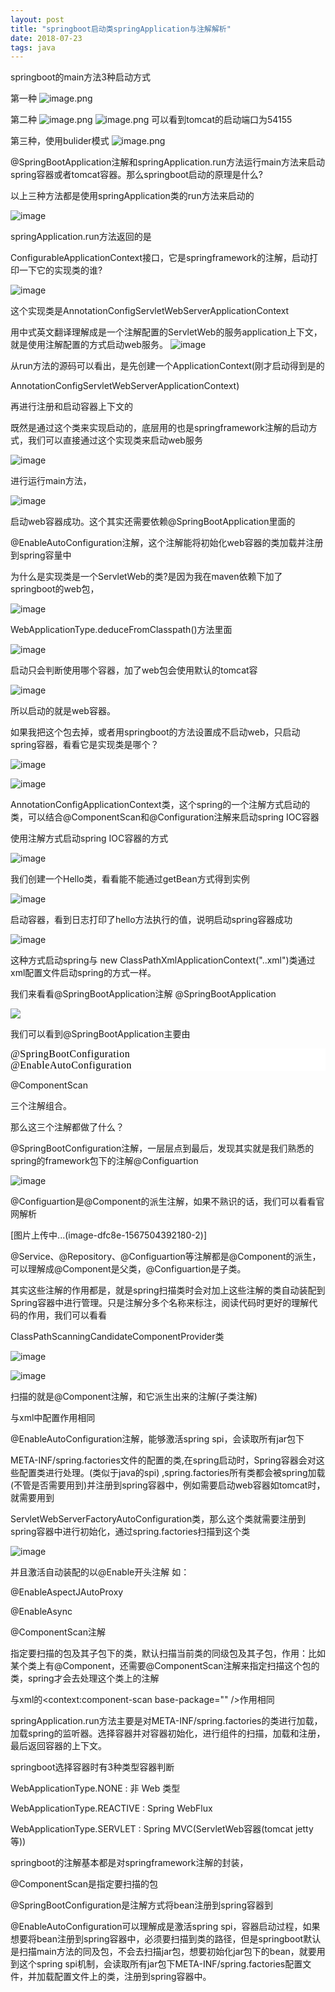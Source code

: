 ```yaml
---
layout: post
title: "springboot启动类springApplication与注解解析"
date: 2018-07-23
tags: java
---
```


springboot的main方法3种启动方式

第一种
![image.png](https://upload-images.jianshu.io/upload_images/14890912-e4516f4e4f18b86c.png?imageMogr2/auto-orient/strip%7CimageView2/2/w/1240)

第二种
![image.png](https://upload-images.jianshu.io/upload_images/14890912-e215f25a79918ff9.png?imageMogr2/auto-orient/strip%7CimageView2/2/w/1240)
![image.png](https://upload-images.jianshu.io/upload_images/14890912-7e75bd5cb7281695.png?imageMogr2/auto-orient/strip%7CimageView2/2/w/1240)
可以看到tomcat的启动端口为54155

第三种，使用bulider模式
![image.png](https://upload-images.jianshu.io/upload_images/14890912-ee44202aaa070bb3.png?imageMogr2/auto-orient/strip%7CimageView2/2/w/1240)

@SpringBootApplication注解和springApplication.run方法运行main方法来启动spring容器或者tomcat容器。那么springboot启动的原理是什么?

以上三种方法都是使用springApplication类的run方法来启动的

![image](https://upload-images.jianshu.io/upload_images/14890912-d2381c6ff36744bb?imageMogr2/auto-orient/strip%7CimageView2/2/w/1240)

springApplication.run方法返回的是

ConfigurableApplicationContext接口，它是springframework的注解，启动打印一下它的实现类的谁?

![image](https://upload-images.jianshu.io/upload_images/14890912-3aaf32581b6810fc?imageMogr2/auto-orient/strip%7CimageView2/2/w/1240)

这个实现类是AnnotationConfigServletWebServerApplicationContext

用中式英文翻译理解成是一个注解配置的ServletWeb的服务application上下文，就是使用注解配置的方式启动web服务。
![image](https://upload-images.jianshu.io/upload_images/14890912-9033992b92f41435?imageMogr2/auto-orient/strip%7CimageView2/2/w/1240)

从run方法的源码可以看出，是先创建一个ApplicationContext(刚才启动得到是的

AnnotationConfigServletWebServerApplicationContext)

再进行注册和启动容器上下文的

既然是通过这个类来实现启动的，底层用的也是springframework注解的启动方式，我们可以直接通过这个实现类来启动web服务

![image](https://upload-images.jianshu.io/upload_images/14890912-75767b08e76a785f?imageMogr2/auto-orient/strip%7CimageView2/2/w/1240)

进行运行main方法，

![image](https://upload-images.jianshu.io/upload_images/14890912-01fe254062568813?imageMogr2/auto-orient/strip%7CimageView2/2/w/1240)

启动web容器成功。这个其实还需要依赖@SpringBootApplication里面的

@EnableAutoConfiguration注解，这个注解能将初始化web容器的类加载并注册到spring容量中

为什么是实现类是一个ServletWeb的类?是因为我在maven依赖下加了springboot的web包，

![image](https://upload-images.jianshu.io/upload_images/14890912-cca91aade37c446c?imageMogr2/auto-orient/strip%7CimageView2/2/w/1240)

WebApplicationType.deduceFromClasspath()方法里面

![image](https://upload-images.jianshu.io/upload_images/14890912-741e529c263f86cc?imageMogr2/auto-orient/strip%7CimageView2/2/w/1240)

启动只会判断使用哪个容器，加了web包会使用默认的tomcat容

![image](https://upload-images.jianshu.io/upload_images/14890912-5c3bf57824cf3dcf?imageMogr2/auto-orient/strip%7CimageView2/2/w/1240)

所以启动的就是web容器。

如果我把这个包去掉，或者用springboot的方法设置成不启动web，只启动spring容器，看看它是实现类是哪个？

![image](https://upload-images.jianshu.io/upload_images/14890912-0bbcb75d9be37a35?imageMogr2/auto-orient/strip%7CimageView2/2/w/1240)

![image](https://upload-images.jianshu.io/upload_images/14890912-5b85a6b82f39c417?imageMogr2/auto-orient/strip%7CimageView2/2/w/1240)

AnnotationConfigApplicationContext类，这个spring的一个注解方式启动的类，可以结合@ComponentScan和@Configuration注解来启动spring IOC容器

使用注解方式启动spring IOC容器的方式

![image](https://upload-images.jianshu.io/upload_images/14890912-e44225f847d2e016?imageMogr2/auto-orient/strip%7CimageView2/2/w/1240)

我们创建一个Hello类，看看能不能通过getBean方式得到实例

![image](https://upload-images.jianshu.io/upload_images/14890912-90e672ec9d464851?imageMogr2/auto-orient/strip%7CimageView2/2/w/1240)

启动容器，看到日志打印了hello方法执行的值，说明启动spring容器成功

![image](https://upload-images.jianshu.io/upload_images/14890912-dbcff6010134f281?imageMogr2/auto-orient/strip%7CimageView2/2/w/1240)

这种方式启动spring与 new ClassPathXmlApplicationContext("..xml")类通过xml配置文件启动spring的方式一样。

我们来看看@SpringBootApplication注解
@SpringBootApplication

![](https://upload-images.jianshu.io/upload_images/14890912-a31273ee4fb3b0f9?imageMogr2/auto-orient/strip%7CimageView2/2/w/1240)

我们可以看到@SpringBootApplication主要由

<pre style="margin: 0px; padding: 0px; max-width: 100%; box-sizing: border-box !important; overflow-wrap: break-word !important; font-style: normal; font-variant-ligatures: normal; font-variant-caps: normal; font-weight: 400; letter-spacing: 0.544px; orphans: 2; text-align: justify; text-indent: 0px; text-transform: none; widows: 2; word-spacing: 0px; -webkit-text-stroke-width: 0px; text-decoration-style: initial; text-decoration-color: initial; background-color: rgb(255, 255, 255); color: rgb(0, 0, 0); font-family: Consolas; font-size: 12pt;">@SpringBootConfiguration</pre>
<pre style="margin: 0px; padding: 0px; max-width: 100%; box-sizing: border-box !important; overflow-wrap: break-word !important; font-style: normal; font-variant-ligatures: normal; font-variant-caps: normal; font-weight: 400; letter-spacing: 0.544px; orphans: 2; text-align: justify; text-indent: 0px; text-transform: none; widows: 2; word-spacing: 0px; -webkit-text-stroke-width: 0px; text-decoration-style: initial; text-decoration-color: initial; background-color: rgb(255, 255, 255); color: rgb(0, 0, 0); font-family: Consolas; font-size: 12pt;">@EnableAutoConfiguration</pre>
@ComponentScan

三个注解组合。

那么这三个注解都做了什么？

@SpringBootConfiguration注解，一层层点到最后，发现其实就是我们熟悉的spring的framework包下的注解@Configuartion

![image](https://upload-images.jianshu.io/upload_images/14890912-c152673a2bdc7f17?imageMogr2/auto-orient/strip%7CimageView2/2/w/1240)

@Configuartion是@Component的派生注解，如果不熟识的话，我们可以看看官网解析

[图片上传中...(image-dfc8e-1567504392180-2)]

@Service、@Repository、@Configuartion等注解都是@Component的派生，可以理解成@Component是父类，@Configuartion是子类。

其实这些注解的作用都是，就是spring扫描类时会对加上这些注解的类自动装配到Spring容器中进行管理。只是注解分多个名称来标注，阅读代码时更好的理解代码的作用，我们可以看看

ClassPathScanningCandidateComponentProvider类

![image](https://upload-images.jianshu.io/upload_images/14890912-d08db2ed762bde8d?imageMogr2/auto-orient/strip%7CimageView2/2/w/1240)

![image](https://upload-images.jianshu.io/upload_images/14890912-0180bce0e3cd4440?imageMogr2/auto-orient/strip%7CimageView2/2/w/1240)

扫描的就是@Component注解，和它派生出来的注解(子类注解)

与xml中配置<bean id="" class=""/>作用相同

@EnableAutoConfiguration注解，能够激活spring spi，会读取所有jar包下

META-INF/spring.factories文件的配置的类,在spring启动时，Spring容器会对这些配置类进行处理。(类似于java的spi) ,spring.factories所有类都会被spring加载(不管是否需要用到)并注册到spring容器中，例如需要启动web容器如tomcat时，就需要用到

ServletWebServerFactoryAutoConfiguration类，那么这个类就需要注册到spring容器中进行初始化，通过spring.factories扫描到这个类

![image](https://upload-images.jianshu.io/upload_images/14890912-f4db4d717cb24d35?imageMogr2/auto-orient/strip%7CimageView2/2/w/1240)

并且激活自动装配的以@Enable开头注解 如：

@EnableAspectJAutoProxy

@EnableAsync

@ComponentScan注解

指定要扫描的包及其子包下的类，默认扫描当前类的同级包及其子包，作用：比如某个类上有@Component，还需要@ComponentScan注解来指定扫描这个包的类，spring才会去处理这个类上的注解

与xml的<context:component-scan base-package="" />作用相同

springApplication.run方法主要是对META-INF/spring.factories的类进行加载，加载spring的监听器。选择容器并对容器初始化，进行组件的扫描，加载和注册，最后返回容器的上下文。

springboot选择容器时有3种类型容器判断

   WebApplicationType.NONE : 非 Web 类型

   WebApplicationType.REACTIVE : Spring WebFlux

WebApplicationType.SERVLET : Spring MVC(ServletWeb容器(tomcat jetty等))

springboot的注解基本都是对springframework注解的封装，

@ComponentScan是指定要扫描的包

@SpringBootConfiguration是注解方式将bean注册到spring容器到

@EnableAutoConfiguration可以理解成是激活spring spi，容器启动过程，如果想要将bean注册到spring容器中，必须要扫描到类的路径，但是springboot默认是扫描main方法的同及包，不会去扫描jar包，想要初始化jar包下的bean，就要用到这个spring spi机制，会读取所有jar包下META-INF/spring.factories配置文件，并加载配置文件上的类，注册到spring容器中。